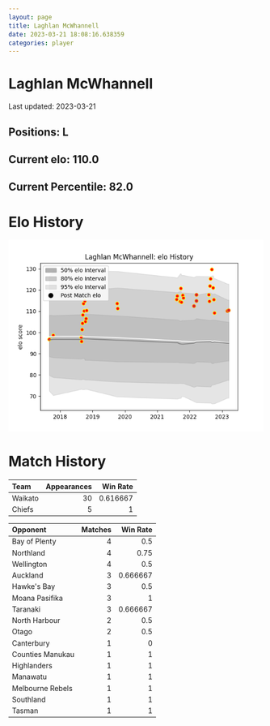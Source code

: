 ```yaml
---  
layout: page  
title: Laghlan McWhannell  
date: 2023-03-21 18:08:16.638359  
categories: player  
---
```

# Laghlan McWhannell


Last updated: 2023-03-21
## Positions: L

## Current elo: 110.0

## Current Percentile: 82.0

# Elo History


![elo history](history_LaghlanMcWhannell.png)
# Match History


| Team    |   Appearances |   Win Rate |
|:--------|--------------:|-----------:|
| Waikato |            30 |   0.616667 |
| Chiefs  |             5 |   1        |

| Opponent         |   Matches |   Win Rate |
|:-----------------|----------:|-----------:|
| Bay of Plenty    |         4 |   0.5      |
| Northland        |         4 |   0.75     |
| Wellington       |         4 |   0.5      |
| Auckland         |         3 |   0.666667 |
| Hawke's Bay      |         3 |   0.5      |
| Moana Pasifika   |         3 |   1        |
| Taranaki         |         3 |   0.666667 |
| North Harbour    |         2 |   0.5      |
| Otago            |         2 |   0.5      |
| Canterbury       |         1 |   0        |
| Counties Manukau |         1 |   1        |
| Highlanders      |         1 |   1        |
| Manawatu         |         1 |   1        |
| Melbourne Rebels |         1 |   1        |
| Southland        |         1 |   1        |
| Tasman           |         1 |   1        |